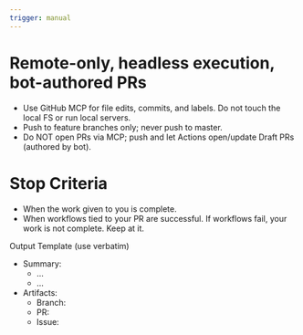 ```yaml
---
trigger: manual
---
```


# Remote-only, headless execution, bot-authored PRs
- Use GitHub MCP for file edits, commits, and labels. Do not touch the local FS or run local servers.
- Push to feature branches only; never push to master.
- Do NOT open PRs via MCP; push and let Actions open/update Draft PRs (authored by bot).


# Stop Criteria
- When the work given to you is complete.
- When workflows tied to your PR are successful. If workflows fail, your work is not complete. Keep at it.

Output Template (use verbatim)
- Summary:
  - …
  - …
- Artifacts:
  - Branch: <url>
  - PR: <url>
  - Issue: <url>